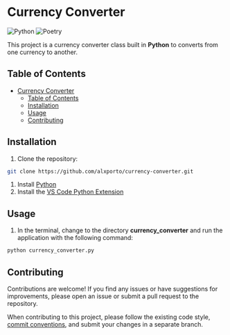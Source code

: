 # Currency Converter

![Python](https://img.shields.io/badge/python-3670A0?style=for-the-badge&logo=python&logoColor=ffdd54)
![Poetry](https://img.shields.io/badge/Poetry-%233B82F6.svg?style=for-the-badge&logo=poetry&logoColor=0B3D8D)

This project is a currency converter class built in **Python** to converts from one currency to another.

## Table of Contents

- [Currency Converter](#currency-converter)
  - [Table of Contents](#table-of-contents)
  - [Installation](#installation)
  - [Usage](#usage)
  - [Contributing](#contributing)

## Installation

1. Clone the repository:

```bash
git clone https://github.com/alxporto/currency-converter.git
```
1. Install [Python](https://www.python.org/)
2. Install the [VS Code Python Extension](https://marketplace.visualstudio.com/items?itemName=ms-python.python)
 
## Usage

1. In the terminal, change to the directory **currency_converter** and run the application with the following command:
   
```bash
python currency_converter.py
```    
## Contributing

Contributions are welcome! If you find any issues or have suggestions for improvements, please open an issue or submit a pull request to the repository.

When contributing to this project, please follow the existing code style, [commit conventions](https://www.conventionalcommits.org/en/v1.0.0/), and submit your changes in a separate branch.


